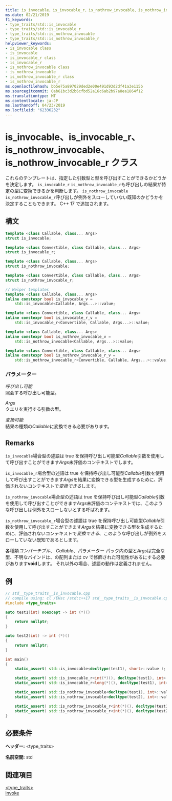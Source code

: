 ```yaml
---
title: is_invocable、is_invocable_r、is_nothrow_invocable、is_nothrow_invocable_r クラス
ms.date: 02/21/2019
f1_keywords:
- type_traits/std::is_invocable
- type_traits/std::is_invocable_r
- type_traits/std::is_nothrow_invocable
- type_traits/std::is_nothrow_invocable_r
helpviewer_keywords:
- is_invocable class
- is_invocable
- is_invocable_r class
- is_invocable_r
- is_nothrow_invocable class
- is_nothrow_invocable
- is_nothrow_invocable_r class
- is_nothrow_invocable_r
ms.openlocfilehash: bb5e75a897029ded2e00e491d93d2df41a3e115b
ms.sourcegitcommit: 0ab61bc3d2b6cfbd52a16c6ab2b97a8ea1864f12
ms.translationtype: MT
ms.contentlocale: ja-JP
ms.lasthandoff: 04/23/2019
ms.locfileid: "62336232"
---
```

# <a name="isinvocable-isinvocabler-isnothrowinvocable-isnothrowinvocabler-classes"></a>is_invocable、is_invocable_r、is_nothrow_invocable、is_nothrow_invocable_r クラス

これらのテンプレートは、指定した引数型と型を呼び出すことができるかどうかを決定します。 `is_invocable_r` `is_nothrow_invocable_r`も呼び出しの結果が特定の型に変換できるかを判断します。 `is_nothrow_invocable` `is_nothrow_invocable_r`呼び出しが例外をスローしていない既知のかどうかを決定することもできます。 C++ 17 で追加されます。

## <a name="syntax"></a>構文

```cpp
template <class Callable, class... Args>
struct is_invocable;

template <class Convertible, class Callable, class... Args>
struct is_invocable_r;

template <class Callable, class... Args>
struct is_nothrow_invocable;

template <class Convertible, class Callable, class... Args>
struct is_nothrow_invocable_r;

// Helper templates
template <class Callable, class... Args>
inline constexpr bool is_invocable_v =
    std::is_invocable<Callable, Args...>::value;

template <class Convertible, class Callable, class... Args>
inline constexpr bool is_invocable_r_v =
    std::is_invocable_r<Convertible, Callable, Args...>::value;

template <class Callable, class... Args>
inline constexpr bool is_nothrow_invocable_v =
    std::is_nothrow_invocable<Callable, Args...>::value;

template <class Convertible, class Callable, class... Args>
inline constexpr bool is_nothrow_invocable_r_v =
    std::is_nothrow_invocable_r<Convertible, Callable, Args...>::value;
```

### <a name="parameters"></a>パラメーター

*呼び出し可能*<br/>
照会する呼び出し可能型。

*Args*<br/>
クエリを実行する引数の型。

*変換可能*<br/>
結果の種類の*Callable*に変換できる必要があります。

## <a name="remarks"></a>Remarks

`is_invocable`場合型の述語は true を保持呼び出し可能型*Callable*引数を使用して呼び出すことができます*Args*未評価のコンテキストでします。

`is_invocable_r`場合型の述語は true を保持呼び出し可能型*Callable*引数を使用して呼び出すことができます*Args*を結果に変換できる型を生成するために、評価されないコンテキストで*変換できる*します。

`is_nothrow_invocable`場合型の述語は true を保持呼び出し可能型*Callable*引数を使用して呼び出すことができます*Args*未評価のコンテキストでは、このような呼び出しは例外をスローしないとする呼ばれます。

`is_nothrow_invocable_r`場合型の述語は true を保持呼び出し可能型*Callable*引数を使用して呼び出すことができます*Args*を結果に変換できる型を生成するために、評価されないコンテキストで*変換できる*、このような呼び出しが例外をスローしていない既知であるとします。

各種類*コンバーチブル*、 *Callable*、パラメーター パック内の型と*Args*は完全な型、不明なバインドは、の配列または cv で修飾された可能性があるにする必要があります**void**します。 それ以外の場合、述語の動作は定義されません。

## <a name="example"></a>例

```cpp
// std__type_traits__is_invocable.cpp
// compile using: cl /EHsc /std:c++17 std__type_traits__is_invocable.cpp
#include <type_traits>

auto test1(int) noexcept -> int (*)()
{
    return nullptr;
}

auto test2(int) -> int (*)()
{
    return nullptr;
}

int main()
{
    static_assert( std::is_invocable<decltype(test1), short>::value );

    static_assert( std::is_invocable_r<int(*)(), decltype(test1), int>::value ); 
    static_assert( std::is_invocable_r<long(*)(), decltype(test1), int>::value ); // fails

    static_assert( std::is_nothrow_invocable<decltype(test1), int>::value );
    static_assert( std::is_nothrow_invocable<decltype(test2), int>::value ); // fails

    static_assert( std::is_nothrow_invocable_r<int(*)(), decltype(test1), int>::value );
    static_assert( std::is_nothrow_invocable_r<int(*)(), decltype(test2), int>::value ); // fails
}
```

## <a name="requirements"></a>必要条件

**ヘッダー:** \<type_traits>

**名前空間:** std

## <a name="see-also"></a>関連項目

[<type_traits>](../standard-library/type-traits.md)<br/>
[invoke](functional-functions.md#invoke)<br/>
